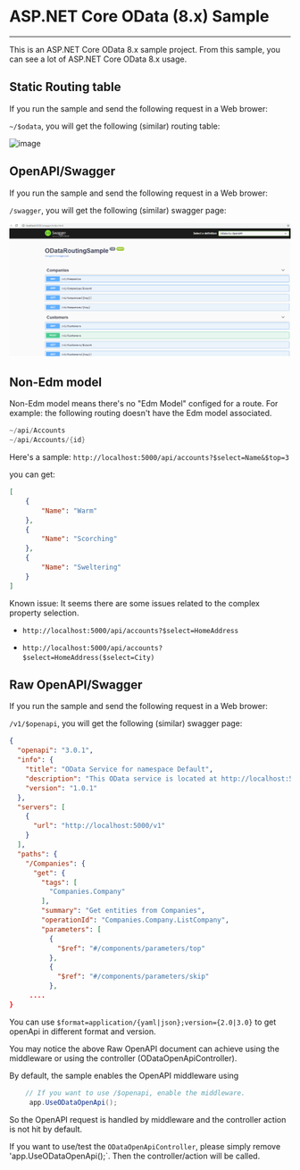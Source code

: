 # ASP.NET Core OData (8.x) Sample

---
This is an ASP.NET Core OData 8.x sample project. From this sample, you can see a lot of ASP.NET Core OData 8.x usage.



## Static Routing table

If you run the sample and send the following request in a Web brower:

`~/$odata`, you will get the following (similar) routing table:

![image](https://user-images.githubusercontent.com/9426627/113971652-08c3ea80-97ee-11eb-8893-6084062a995b.png)


## OpenAPI/Swagger

If you run the sample and send the following request in a Web brower:

`/swagger`, you will get the following (similar) swagger page:

![image](../../images/sample_swagger.png)

## Non-Edm model

Non-Edm model means there's no "Edm Model" configed for a route.
For example: the following routing doesn't have the Edm model associated.

```C#
~/api/Accounts
~/api/Accounts/{id}
```

Here's a sample:
`http://localhost:5000/api/accounts?$select=Name&$top=3`

you can get:
```json
[
    {
        "Name": "Warm"
    },
    {
        "Name": "Scorching"
    },
    {
        "Name": "Sweltering"
    }
]
```

Known issue: It seems there are some issues related to the complex property selection.

* `http://localhost:5000/api/accounts?$select=HomeAddress`

* `http://localhost:5000/api/accounts?$select=HomeAddress($select=City)`

## Raw OpenAPI/Swagger

If you run the sample and send the following request in a Web brower:

`/v1/$openapi`, you will get the following (similar) swagger page:

```json
{
  "openapi": "3.0.1",
  "info": {
    "title": "OData Service for namespace Default",
    "description": "This OData service is located at http://localhost:5000/v1",
    "version": "1.0.1"
  },
  "servers": [
    {
      "url": "http://localhost:5000/v1"
    }
  ],
  "paths": {
    "/Companies": {
      "get": {
        "tags": [
          "Companies.Company"
        ],
        "summary": "Get entities from Companies",
        "operationId": "Companies.Company.ListCompany",
        "parameters": [
          {
            "$ref": "#/components/parameters/top"
          },
          {
            "$ref": "#/components/parameters/skip"
          },
     ....
}
```

You can use `$format=application/{yaml|json};version={2.0|3.0}` to get openApi in different format and version.

You may notice the above Raw OpenAPI document can achieve using the middleware or using the controller (ODataOpenApiController).

By default, the sample enables the OpenAPI middleware using

```C#
    // If you want to use /$openapi, enable the middleware.
     app.UseODataOpenApi();
```

So the OpenAPI request is handled by middleware and the controller action is not hit by default.

If you want to use/test the `ODataOpenApiController`, please simply remove 'app.UseODataOpenApi();`. Then the controller/action will be called.
